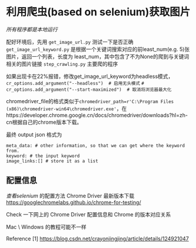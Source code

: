 # 利用爬虫(based on selenium)获取图片
*所有程序都是本地运行* 

配好环境后，先用 `get_image_url.py` 测试一下是否正确
`get_image_url_keyword.py` 是根据一个关键词搜索对应的前least_num(e.g. 5)张图片，返回一个列表，长度为 least_num，其中包含了不为None的爬到与关键词相关的图片链接
`step_crawling.py` 主要爬的程序

如果出现卡在22%报错，修改get_image_url_keyword为headless模式，   
`cr_options.add_argument("--headless")  # 启用无头模式`
`# cr_options.add_argument("--start-maximized")  # 取消将浏览器最大化`

chromedriver_file的格式类似于`chromedriver_path=r'C:\Program Files (x86)\chromedriver-win64\chromedriver.exe'`，在https://developer.chrome.google.cn/docs/chromedriver/downloads?hl=zh-cn根据自己的chrome版本下载。


最终 output json 格式为
```
meta_data: # other information, so that we can get where the keyword from.
keyword: # the input keyword
image_links:[] # store it as a list
```


## 配置信息
*查看selenium* 的配置方法
Chrome Driver 最新版本下载
https://googlechromelabs.github.io/chrome-for-testing/

Check 一下网上的 Chrome Driver 配置信息和 Chrome 的版本对应关系

Mac \ Windows 的教程可能不一样


Reference
[1] https://blog.csdn.net/crayonjingjing/article/details/124921047
